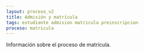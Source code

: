 ```yaml
---
layout: proceso_v2
title: Admisión y matrícula
tags: estudiante admision matricula preinscripcion
proceso: matricula
---
```


Información sobre el proceso de matrícula.
